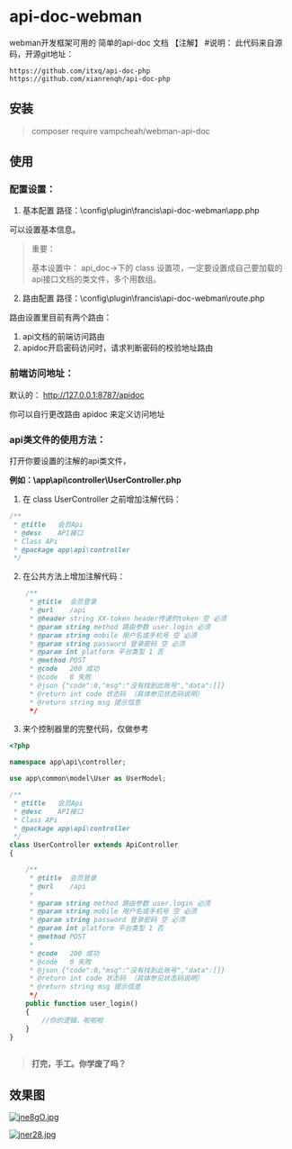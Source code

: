 # api-doc-webman

webman开发框架可用的 简单的api-doc 文档
【注解】
#说明： 此代码来自源码，开源git地址：
```
https://github.com/itxq/api-doc-php
https://github.com/xianrenqh/api-doc-php
```

## 安装

> composer require vampcheah/webman-api-doc

## 使用

### 配置设置：

1. 基本配置
   路径：\config\plugin\francis\api-doc-webman\app.php

可以设置基本信息。
> 重要：
>
> 基本设置中： api_doc->下的 class 设置项，一定要设置成自己要加载的api接口文档的类文件，多个用数组。
>

2. 路由配置
   路径：\config\plugin\francis\api-doc-webman\route.php

路由设置里目前有两个路由：

1. api文档的前端访问路由
2. apidoc开启密码访问时，请求判断密码的校验地址路由

### 前端访问地址：

默认的：
http://127.0.0.1:8787/apidoc

你可以自行更改路由 apidoc 来定义访问地址

### api类文件的使用方法：

打开你要设置的注解的api类文件，

**例如：\app\api\controller\UserController.php**

1. 在 class UserController 之前增加注解代码：

```php
/**
 * @title   会员Api
 * @desc    API接口
 * Class APi
 * @package app\api\controller
 */
```

2. 在公共方法上增加注解代码：

```php
    /**
     * @title  会员登录
     * @url    /api
     * @header string XX-token header传递的token 空 必须
     * @param string method 路由参数 user.login 必须
     * @param string mobile 用户名或手机号 空 必须
     * @param string password 登录密码 空 必须
     * @param int platform 平台类型 1 否
     * @method POST
     * @code   200 成功
     * @code   0 失败
     * @json {"code":0,"msg":"没有找到此账号","data":[]}
     * @return int code 状态码 （具体参见状态码说明）
     * @return string msg 提示信息
     */ 
```


3. 来个控制器里的完整代码，仅做参考
```php
<?php

namespace app\api\controller;

use app\common\model\User as UserModel;

/**
 * @title   会员Api
 * @desc    API接口
 * Class APi
 * @package app\api\controller
 */
class UserController extends ApiController
{

    /**
     * @title  会员登录
     * @url    /api
     *
     * @param string method 路由参数 user.login 必须
     * @param string mobile 用户名或手机号 空 必须
     * @param string password 登录密码 空 必须
     * @param int platform 平台类型 1 否
     * @method POST
     *
     * @code   200 成功
     * @code   0 失败
     * @json {"code":0,"msg":"没有找到此账号","data":[]}
     * @return int code 状态码 （具体参见状态码说明）
     * @return string msg 提示信息
     */
    public function user_login()
    {
        //你的逻辑，啦啦啦
    }
}
 
```
> **打完，手工。你学废了吗？**

## 效果图
[![jne8gO.jpg](https://s1.ax1x.com/2022/06/29/jne8gO.jpg)](https://imgtu.com/i/jne8gO)

[![jner28.jpg](https://s1.ax1x.com/2022/06/29/jner28.jpg)](https://imgtu.com/i/jner28)
